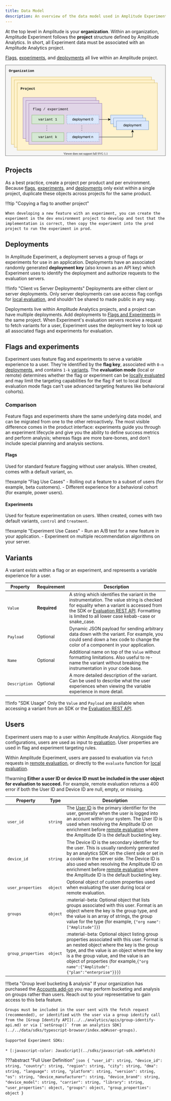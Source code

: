 ```yaml
---
title: Data Model
description: An overview of the data model used in Amplitude Experiment.
---
```


At the top level in Amplitude is your **organization**. Within an organization, Amplitude Experiment follows the **project** structure defined by Amplitude Analytics. In short, all Experiment data must be associated with an Amplitude Analytics project.

[Flags](#flags-and-experiments), [experiments](#flags-and-experiments), and [deployments](#deployments) all live within an Amplitude project.
<br />

![Data model diagram](../../assets/images/experiment/data-model.drawio.svg)

## Projects

As a best practice, create a project per product and per environment. Because [flags](#flags-and-experiments), [experiments](#flags-and-experiments), and [deployments](#deployments) only exist within a single project, duplicate these objects across projects for the same product.

!!!tip "Copying a flag to another project"

    When developing a new feature with an experiment, you can create the experiment in the dev environment project to develop and test that the implementation is correct, then copy the experiment into the prod project to run the experiment in prod.

## Deployments

In Amplitude Experiment, a deployment serves a group of flags or experiments for use in an application. Deployments have an associated randomly generated **deployment key** (also known as an API key) which Experiment uses to identify the deployment and authorize requests to the evaluation servers. 

!!!info "Client vs Server Deployments"
    Deployments are either client or server deployments. Only server deployments can use access flag configs for [local evaluation](./evaluation/local-evaluation.md), and shouldn't be shared to made public in any way.

Deployments live within Amplitude Analytics projects, and a project can have multiple deployments. 
Add deployments to [Flags and Experiments](../guides/getting-started/create-a-flag.md#add-a-deployment) in the same project. When Experiment's evaluation servers receive a request to fetch variants for a user, Experiment uses the deployment key to look up all associated flags and experiments for evaluation.

## Flags and experiments

Experiment uses feature flag and experiments to serve a variable experience to a user. They're identified by the **flag key**, associated with `0-n` [deployments](#deployments), and contains `1-k` [variants](#variants). The **evaluation mode** (local or remote) determines whether the flag or experiment can be [locally evaluated](evaluation/local-evaluation.md) and may limit the targeting capabilities for the flag if set to local (local evaluation mode flags can't use advanced targeting features like behavioral cohorts).

### Comparison

Feature flags and experiments share the same underlying data model, and can be migrated from one to the other retroactively. The most visible difference comes in the product interface: experiments guide you through an experiment lifecycle and give you the ability to define success metrics and perform analysis; whereas flags are more bare-bones, and don't include special planning and analysis sections.

#### Flags

Used for standard feature flagging without user analysis. When created, comes with a default variant, `on`.

!!!example "Flag Use Cases"
    - Rolling out a feature to a subset of users (for example, beta customers).
    - Different experience for a behavioral cohort (for example, power users).

#### Experiments

Used for feature experimentation on users. When created, comes with two default variants, `control` and `treatment`.

!!!example "Experiment Use Cases"
    - Run an A/B test for a new feature in your application.
    - Experiment on multiple recommendation algorithms on your server.

## Variants

A variant exists within a flag or an experiment, and represents a variable experience for a user.

|<div class='med-column'> Property </div>| Requirement | Description |
| --- | --- | --- |
| `Value` | **Required** | A string which identifies the variant in the instrumentation. The value string is checked for equality when a variant is accessed from the SDK or [Evaluation REST API](../apis/evaluation-api.md). Formatting is limited to all lower case kebab-case or snake_case. |
| `Payload` | Optional | Dynamic JSON payload for sending arbitrary data down with the variant. For example, you could send down a hex code to change the color of a component in your application. |
| `Name` | Optional | Additional name on top of the `Value` without formatting limitations. Also useful to re-name the variant without breaking the instrumentation in your code base. |
| `Description` | Optional | A more detailed description of the variant. Can be used to describe what the user experiences when viewing the variable experience in more detail. |

!!!info "SDK Usage"
    Only the `Value` and `Payload` are available when accessing a variant from an SDK or the [Evaluation REST API](../apis/evaluation-api.md).

## Users

Experiment users map to a user within Amplitude Analytics. Alongside flag configurations, users are used as input to [evaluation](evaluation/implementation.md). User properties are used in flag and experiment targeting rules.

Within Amplitude Experiment, users are passed to evaluation via `fetch` requests in [remote evaluation](evaluation/remote-evaluation.md), or directly to the `evaluate` function for [local evaluation](evaluation/local-evaluation.md).

!!!warning
    **Either a user ID or device ID must be included in the user object for evaluation to succeed.** For example, remote evaluation returns a 400 error if both the User ID and Device ID are null, empty, or missing.

| <div class='med-big-column'> Property </div> | Type | Description |
| --- | --- | --- |
| `user_id` | `string` | The [User ID](https://help.amplitude.com/hc/en-us/articles/206404628-Step-2-Identifying-your-users#h_533ee533-f04d-49d3-873f-5836945f43a6) is the primary identifier for the user, generally when the user is logged into an account within your system. The User ID is used when resolving the Amplitude ID on enrichment before [remote evaluation](evaluation/remote-evaluation.md) where the Amplitude ID is the default bucketing key. |
| `device_id` | `string` | The Device ID is the secondary identifier for the user. This is usually randomly generated by an analytics SDK on the client side or set in a cookie on the server side. The Device ID is also used when resolving the Amplitude ID on enrichment before [remote evaluation](evaluation/remote-evaluation.md) where the Amplitude ID is the default bucketing key. |
| `user_properties` | `object` | Optional object of custom properties used when evaluating the user during local or remote evaluation. |
| `groups` | `object` | :material-beta: Optional object that lists groups associated with this user. Format is an object where the key is the group type, and the value is an array of strings, the group value for the type (for example, `{"org name":["Amplitude"]}`)  |
| `group_properties` | `object` | :material-beta: Optional object listing group properties associated with this user. Format is an nested object where the key is the group type, and the value is an object where the key is a the group value, and the value is an object of properties (for example,`{"org name":{"Amplitude":{"plan":"enterprise"}}}`) |

!!!beta "Group level bucketing & analysis"
    If your organization has purchased the [Accounts add-on](https://help.amplitude.com/hc/en-us/articles/115001765532-Account-level-reporting-in-Amplitude) you may perform bucketing and analysis on groups rather than users. Reach out to your representative to gain access to this beta feature.

    Groups must be included in the user sent with the fetch request (recommended), or identified with the user via a group identify call from the [Group Identify API](../../analytics/apis/group-identify-api.md) or via [`setGroup()` from an analytics SDK](../../data/sdks/typescript-browser/index.md#user-groups).

    Supported Experiment SDKs:

    * [:javascript-color: JavaScript](../sdks/javascript-sdk.md#fetch)

???abstract "Full User Definition"
    ```json
    {
        "user_id": string,
        "device_id": string,
        "country": string,
        "region": string,
        "city": string,
        "dma": string,
        "language": string,
        "platform": string,
        "version": string,
        "os": string,
        "device_manufacturer": string,
        "device_brand": string,
        "device_model": string,
        "carrier": string,
        "library": string,
        "user_properties": object,
        "groups": object,
        "group_properties": object
    }
    ```